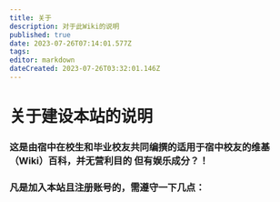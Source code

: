 ```yaml
---
title: 关于
description: 对于此Wiki的说明
published: true
date: 2023-07-26T07:14:01.577Z
tags: 
editor: markdown
dateCreated: 2023-07-26T03:32:01.146Z
---
```


# 关于建设本站的说明

### 这是由宿中在校生和毕业校友共同编撰的适用于宿中校友的维基（Wiki）百科，并无营利目的     <span class="heimu" title="你知道的太多了">但有娱乐成分？！</span>

### 凡是加入本站且注册账号的，需遵守一下几点：
